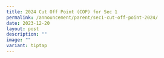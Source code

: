 ```yaml
---
title: 2024 Cut Off Point (COP) for Sec 1
permalink: /announcement/parent/sec1-cut-off-point-2024/
date: 2023-12-20
layout: post
description: ""
image: ""
variant: tiptap
---
```

